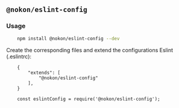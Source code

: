 ## `@nokon/eslint-config`

### Usage
```sh
    npm install @nokon/eslint-config --dev
```

Create the corresponding files and extend the configurations Eslint (.eslintrc):

```
    {
        "extends": [
            "@nokon/eslint-config"
        ],
    }
```

```
    const eslintConfig = require('@nokon/eslint-config');
```